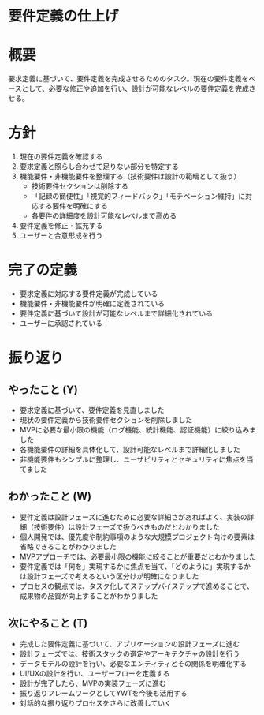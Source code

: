 # 要件定義の仕上げ

# 概要
要求定義に基づいて、要件定義を完成させるためのタスク。現在の要件定義をベースとして、必要な修正や追加を行い、設計が可能なレベルの要件定義を完成させる。

# 方針
1. 現在の要件定義を確認する
2. 要求定義と照らし合わせて足りない部分を特定する
3. 機能要件・非機能要件を整理する（技術要件は設計の範疇として扱う）
   - 技術要件セクションは削除する
   - 「記録の簡便性」「視覚的フィードバック」「モチベーション維持」に対応する要件を明確にする
   - 各要件の詳細度を設計可能なレベルまで高める
4. 要件定義を修正・拡充する
5. ユーザーと合意形成を行う

# 完了の定義
- 要求定義に対応する要件定義が完成している
- 機能要件・非機能要件が明確に定義されている
- 要件定義に基づいて設計が可能なレベルまで詳細化されている
- ユーザーに承認されている

# 振り返り
## やったこと (Y)
- 要求定義に基づいて、要件定義を見直しました
- 現状の要件定義から技術要件セクションを削除しました
- MVPに必要な最小限の機能（ログ機能、統計機能、認証機能）に絞り込みました
- 各機能要件の詳細を具体化して、設計可能なレベルまで詳細化しました
- 非機能要件もシンプルに整理し、ユーザビリティとセキュリティに焦点を当てました

## わかったこと (W)
- 要件定義は設計フェーズに進むために必要な詳細さがあればよく、実装の詳細（技術要件）は設計フェーズで扱うべきものだとわかりました
- 個人開発では、優先度や制約事項のような大規模プロジェクト向けの要素は省略できることがわかりました
- MVPアプローチでは、必要最小限の機能に絞ることが重要だとわかりました
- 要件定義では「何を」実現するかに焦点を当て、「どのように」実現するかは設計フェーズで考えるという区分けが明確になりました
- プロセスの観点では、タスク化してステップバイステップで進めることで、成果物の品質が向上することがわかりました

## 次にやること (T)
- 完成した要件定義に基づいて、アプリケーションの設計フェーズに進む
- 設計フェーズでは、技術スタックの選定やアーキテクチャの設計を行う
- データモデルの設計を行い、必要なエンティティとその関係を明確化する
- UI/UXの設計を行い、ユーザーフローを定義する
- 設計が完了したら、MVPの実装フェーズに進む
- 振り返りフレームワークとしてYWTを今後も活用する
- 対話的な振り返りプロセスをさらに改善していく
